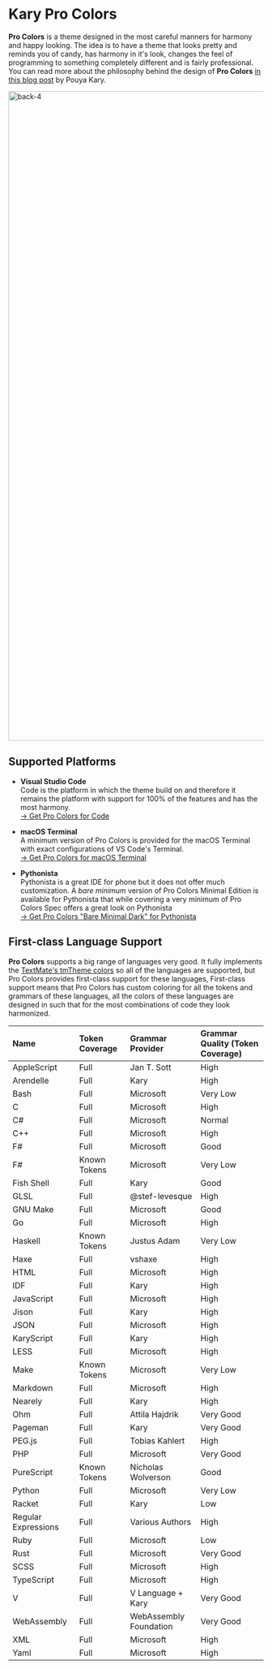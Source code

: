 
# Kary Pro Colors

__Pro Colors__ is a theme designed in the most careful manners for harmony and happy looking. The idea is to have a theme that looks pretty and reminds you of candy, has harmony in it's look, changes the feel of programming to something completely different and is fairly professional. You can read more about the philosophy behind the design of __Pro Colors__ [in this blog post](http://kary.us/2017/05/16/my-journey-to-clean-code/) by Pouya Kary.

<img width="1280" alt="back-4" src="https://user-images.githubusercontent.com/2157285/39585670-942a19bc-4f0a-11e8-9bba-f1ae1471ef5c.png">

## Supported Platforms

- __Visual Studio Code__ <br>
Code is the platform in which the theme build on and therefore it remains the platform with support for 100% of the features and has the most harmony.<br>
[&rightarrow; Get Pro Colors for Code](https://marketplace.visualstudio.com/items?itemName=karyfoundation.theme-karyfoundation-themes)

- __macOS Terminal__<br>
A minimum version of Pro Colors is provided for the macOS Terminal with exact configurations of VS Code's Terminal.<br>
[&rightarrow; Get Pro Colors for macOS Terminal](https://github.com/pmkary/Orchestra/files/1972862/Kary.Pro.Colors.for.macOS.Terminal.18.0.0.zip)

- __Pythonista__ <br>
Pythonista is a great IDE for phone but it does not offer much customization. A _bare minimum_ version of Pro Colors Minimal Edition is available for Pythonista that while covering a very minimum of Pro Colors Spec offers a great look on Pythonista<br>
[&rightarrow; Get Pro Colors "Bare Minimal Dark" for Pythonista](pythonista3://?action=add-theme&theme-data=eNqdVs1u2zAMvvcpDO86A7Y7NElv-etlKDDsBQxZZhLNshjIMtasKLCH2BPuSaYfp7YSJ6lnnSzyI_mRFKXXuyAIOcslkYdMMaHC4DEIp8lstUzDz0ZYwIY0XGUKXpxwsppPHp6cUO2aKheE8SxHWYC0CunULKewbZQCmeWElluJjSisRjI3y2lcERVEllkJhxyJtFIlG2hBZzbT2CwH3KBQUc1-gZEksd0TpLK_4VdNNfgmMVgiR1kHf3__CRZEQvDMBKsID1babUuP5AOhL5KFE9ewJ5IolBlnAs642yg2pGL8YGXPIDhG32HbcCKdyjHzV7jUFPdQm-1X_WuygrRWkoltt6d3qSFzWh8rcclQB-4iZIpwRkMrfXNKIeWkri-Y-0TTGSnufYDmW3r6pjuiAijqfDAUFqnZgLSZ8Z1hAR62Ix_13E5js77EHRFtXICMJClYY6NNPbu6UX6i65MBGovZdL1I_Uj2En8AVR7iJFs58sIH7UD7F9soGQezKdZn6UJ47YnzIG2lrrgZquUGZUWUutwfbWansY8zIUe3XfbVzvD_l8n7kZncAS1zfPHp9TbNlBhERAUKuAp777Wj5pktRbY3G1_gac8LPSbddLx8YP0qNoIe7X2wXRSpywGGXd1n9pv2TtRQ8Ga2lICN8q23WihHnK9jgdNxBT5yH3da8oZx3fU3EjcUZoVFw2GEK4pVBUJdKmdslo_4yMA-G5I5R1rqTBGpxh3l9sq-AFrar0XctSjbClkNHGz2uqfAOl2vn-bddaiYagvXfyS8q_cfB2b0Z13nHxPjvQu6V0P_4tfWQNbaFSPcEY0f4kmyCu_e_gG97DQt)


## First-class Language Support
__Pro Colors__ supports a big range of languages very good. It fully implements the [TextMate's tmTheme colors](https://www.sublimetext.com/docs/3/color_schemes_tmtheme.html) so all of the languages are supported, but Pro Colors provides first-class support for these languages, First-class support means that Pro Colors has custom coloring for all the tokens and grammars of these languages, all the colors of these languages are designed in such that for the most combinations of code they look harmonized.

| Name                  | Token Coverage        | Grammar Provider          | Grammar Quality (Token Coverage)  |
|:----------------------|:----------------------|:--------------------------|:----------------------------------|
| AppleScript           | Full                  | Jan T. Sott               | High                              |
| Arendelle             | Full                  | Kary                      | High                              |
| Bash                  | Full                  | Microsoft                 | Very Low                          |
| C                     | Full                  | Microsoft                 | High                              |
| C#                    | Full                  | Microsoft                 | Normal                            |
| C++                   | Full                  | Microsoft                 | High                              |
| F#                    | Full                  | Microsoft                 | Good                              |
| F#                    | Known Tokens          | Microsoft                 | Very Low                          |
| Fish Shell            | Full                  | Kary                      | Good                              |
| GLSL                  | Full                  | @stef-levesque            | High                              |
| GNU Make              | Full                  | Microsoft                 | Good                              |
| Go                    | Full                  | Microsoft                 | High                              |
| Haskell               | Known Tokens          | Justus Adam               | Very Low                          |
| Haxe                  | Full                  | vshaxe                    | High                              |
| HTML                  | Full                  | Microsoft                 | High                              |
| IDF                   | Full                  | Kary                      | High                              |
| JavaScript            | Full                  | Microsoft                 | High                              |
| Jison                 | Full                  | Kary                      | High                              |
| JSON                  | Full                  | Microsoft                 | High                              |
| KaryScript            | Full                  | Kary                      | High                              |
| LESS                  | Full                  | Microsoft                 | High                              |
| Make                  | Known Tokens          | Microsoft                 | Very Low                          |
| Markdown              | Full                  | Microsoft                 | High                              |
| Nearely               | Full                  | Kary                      | High                              |
| Ohm                   | Full                  | Attila Hajdrik            | Very Good                         |
| Pageman               | Full                  | Kary                      | Very Good                         |
| PEG.js                | Full                  | Tobias Kahlert            | High                              |
| PHP                   | Full                  | Microsoft                 | Very Good                         |
| PureScript            | Known Tokens          | Nicholas Wolverson        | Good                              |
| Python                | Full                  | Microsoft                 | Very Low                          |
| Racket                | Full                  | Kary                      | Low                               |
| Regular Expressions   | Full                  | Various Authors           | High                              |
| Ruby                  | Full                  | Microsoft                 | Low                               |
| Rust                  | Full                  | Microsoft                 | Very Good                         |
| SCSS                  | Full                  | Microsoft                 | High                              |
| TypeScript            | Full                  | Microsoft                 | High                              |
| V                     | Full                  | V Language + Kary         | Very Good                         |
| WebAssembly           | Full                  | WebAssembly Foundation    | Very Good                         |
| XML                   | Full                  | Microsoft                 | High                              |
| Yaml                  | Full                  | Microsoft                 | High                              |
